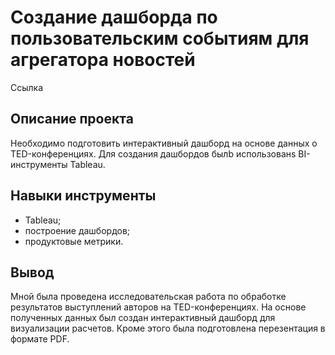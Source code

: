 # Создание дашборда по пользовательским событиям для агрегатора новостей #
Ссылка
## Описание проекта ##
Необходимо подготовить интерактивный дашборд на основе данных о TED-конференциях. Для создания дашбордов былb использованs BI-инструменты Tableau.
## Навыки инструменты ##
- Tableau;
- построение дашбордов;
- продуктовые метрики.
## Вывод ##
Мной была проведена исследовательская работа по обработке результатов выступлений авторов на TED-конференциях. На основе полученных данных был создан 
интерактивный дашборд для визуализации расчетов. Кроме этого была подготовлена перезентация в формате PDF. 
